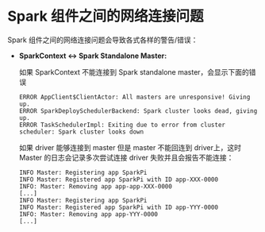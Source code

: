 # Spark 组件之间的网络连接问题

Spark 组件之间的网络连接问题会导致各式各样的警告/错误：

- **SparkContext <-> Spark Standalone Master:**

    如果 SparkContext 不能连接到 Spark standalone master，会显示下面的错误

    ```
    ERROR AppClient$ClientActor: All masters are unresponsive! Giving up.
    ERROR SparkDeploySchedulerBackend: Spark cluster looks dead, giving up.
    ERROR TaskSchedulerImpl: Exiting due to error from cluster scheduler: Spark cluster looks down
    ```

    如果 driver 能够连接到 master 但是 master 不能回连到 driver上，这时 Master 的日志会记录多次尝试连接 driver 失败并且会报告不能连接：

    ```
    INFO Master: Registering app SparkPi
    INFO Master: Registered app SparkPi with ID app-XXX-0000
    INFO: Master: Removing app app-app-XXX-0000
    [...]
    INFO Master: Registering app SparkPi
    INFO Master: Registered app SparkPi with ID app-YYY-0000
    INFO: Master: Removing app app-YYY-0000
    [...]
    ```

